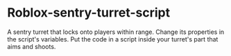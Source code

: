 # Roblox-sentry-turret-script
A sentry turret that locks onto players within range.
Change its properties in the script's variables.
Put the code in a script inside your turret's part that aims and shoots.
